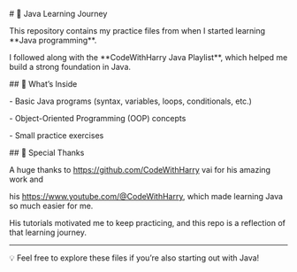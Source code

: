 \# 📘 Java Learning Journey



This repository contains my practice files from when I started learning \*\*Java programming\*\*.  

I followed along with the \*\*CodeWithHarry Java Playlist\*\*, which helped me build a strong foundation in Java.



\## 📂 What’s Inside

\- Basic Java programs (syntax, variables, loops, conditionals, etc.)

\- Object-Oriented Programming (OOP) concepts

\- Small practice exercises



\## 🙏 Special Thanks

A huge thanks to https://github.com/CodeWithHarry vai for his amazing work and  

his https://www.youtube.com/@CodeWithHarry, which made learning Java so much easier for me.  



His tutorials motivated me to keep practicing, and this repo is a reflection of that learning journey.  



---



💡 Feel free to explore these files if you’re also starting out with Java!



